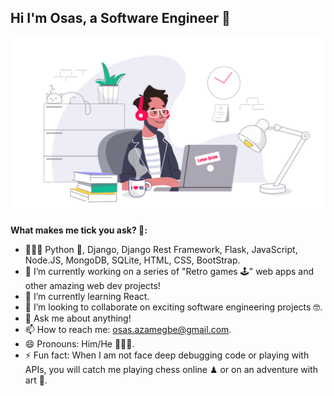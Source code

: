 ## Hi I'm Osas, a Software Engineer 👋

![Image of developer](/images/developer_workstations.png)

**What makes me tick you ask? 🤗:**

- 👨🏾‍💻 Python 🐍, Django, Django Rest Framework, Flask, JavaScript, Node.JS, MongoDB, SQLite, HTML, CSS, BootStrap.
- 🔭 I’m currently working on a series of "Retro games 🕹" web apps and other amazing web dev projects!
- 🌱 I’m currently learning React.
- 👯 I’m looking to collaborate on exciting software engineering projects 🤓.
- 💬 Ask me about anything!
- 📫 How to reach me: osas.azamegbe@gmail.com.
- 😄 Pronouns: Him/He 💆🏾‍♂️.
- ⚡ Fun fact: When I am not face deep debugging code or playing with APIs, you will catch me playing chess online ♟ or on an adventure with art 🎨.

